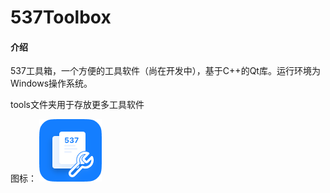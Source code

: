 # 537Toolbox

#### 介绍
537工具箱，一个方便的工具软件（尚在开发中），基于C++的Qt库。运行环境为Windows操作系统。

tools文件夹用于存放更多工具软件

图标：
![537工具箱Logo100*100](537Toolbox%20Logo.png)